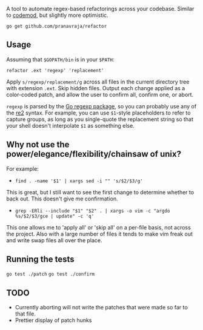 
A tool to automate regex-based refactorings across your codebase. Similar to [codemod](htts://github.com/facebook/codemod), but slightly more optimistic.

`go get github.com/pranavraja/refactor`

## Usage

Assuming that `$GOPATH/bin` is in your `$PATH`:

`refactor .ext 'regexp' 'replacement'`

Apply `s/regexp/replacement/g` across all files in the current directory tree with extension `.ext`. Skip hidden files. Output each change applied as a color-coded patch, and allow the user to confirm all, confirm one, or abort.

`regexp` is parsed by the [Go regexp package](http://golang.org/pkg/regexp/), so you can probably use any of the [re2](https://code.google.com/p/re2/wiki/Syntax) syntax. For example, you can use `$1`-style placeholders to refer to capture groups, as long as you single-quote the replacement string so that your shell doesn't interpolate `$1` as something else. 

## Why not use the power/elegance/flexibility/chainsaw of unix?

For example:

- `find . -name '$1' | xargs sed -i "" 's/$2/$3/g'` 

This is great, but I still want to see the first change to determine whether to back out. This doesn't give me confirmation.

- `grep -ERli --include "$1" "$2" . | xargs -o vim -c "argdo %s/$2/$3/gce | update" -c 'q'`

This one allows me to 'apply all' or 'skip all' on a per-file basis, not across the project. Also with a large number of files it tends to make vim freak out and write swap files all over the place.

## Running the tests

`go test ./patch`
`go test ./confirm`

## TODO

- Currently aborting will not write the patches that were made so far to that file.
- Prettier display of patch hunks

